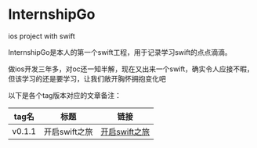 # InternshipGo
ios project with swift

InternshipGo是本人的第一个swift工程，用于记录学习swift的点点滴滴。

做ios开发三年多，对oc还一知半解，现在又出来一个swift，确实令人应接不暇，但该学习的还是要学习，让我们敞开胸怀拥抱变化吧

以下是各个tag版本对应的文章备注：

| tag名  		| 标题   	| 链接  |
| ------------- |:-------------:| :-----:|
| v0.1.1 | 开启swift之旅 | [开启swift之旅](https://github.com/zjh171/InternshipGo/blob/master/0.1.1%E5%BC%80%E5%90%AFswift%E4%B9%8B%E6%97%85.md)|
